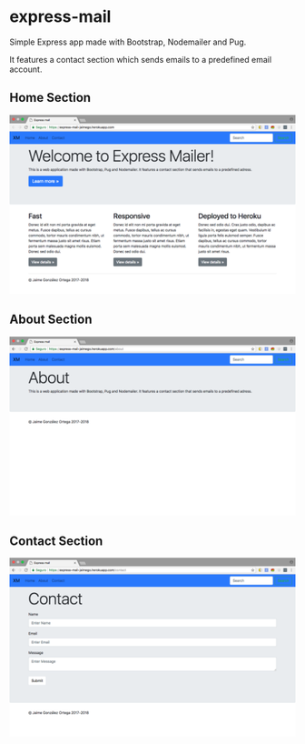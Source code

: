 # express-mail

Simple Express app made with Bootstrap, Nodemailer and Pug. 

It features a contact section which sends emails to a predefined email account.

## Home Section

![](screenshot_home.png)

## About Section

![](screenshot_about.png)

## Contact Section

![](screenshot_contact.png)
